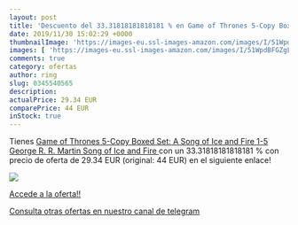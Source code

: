```yaml
---
layout: post
title: 'Descuento del 33.31818181818181 % en Game of Thrones 5-Copy Boxed Set: A Song'
date: 2019/11/30 15:02:29 +0000
thumbnailImage: 'https://images-eu.ssl-images-amazon.com/images/I/51WpdBFGZgL._SL200_.jpg'
images: [ 'https://images-eu.ssl-images-amazon.com/images/I/51WpdBFGZgL._SL200_.jpg' ]
comments: true
category: ofertas
author: ring
slug: 0345540565
description:
actualPrice: 29.34 EUR
comparePrice: 44 EUR
inStock: true
---
```


Tienes [Game of Thrones 5-Copy Boxed Set: A Song of Ice and Fire 1-5  George R. R. Martin Song of Ice and Fire ](https://www.amazon.com/dp/0345540565/?tag=redken08-20) con un 33.31818181818181 % con precio de oferta de 29.34 EUR (original: 44 EUR) en el siguiente enlace!

[![](https://images-eu.ssl-images-amazon.com/images/I/51WpdBFGZgL._SL200_.jpg)](https://www.amazon.com/dp/0345540565/?tag=redken08-20)

[Accede a la oferta!!](https://www.amazon.com/dp/0345540565/?tag=redken08-20)

[Consulta otras ofertas en nuestro canal de telegram](https://t.me/s/ofertas25)
